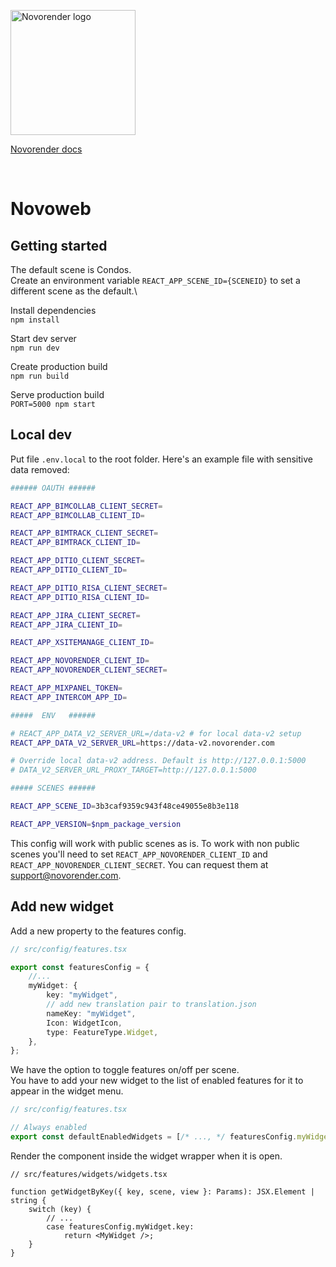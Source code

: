 <a href="https://novorender.com/" target="_blank" rel="noopener noreferrer"><img width="200px" src="https://novorender.com/wp-content/uploads/2023/03/Logo.svg" alt="Novorender logo"></a>

<a href="https://docs.novorender.com/" target="_blank" rel="noopener noreferrer">Novorender docs</a>

<br />
 
# Novoweb

## Getting started

The default scene is Condos.\
Create an environment variable `REACT_APP_SCENE_ID={SCENEID}` to set a different scene as the default.\

Install dependencies  
`npm install`

Start dev server  
`npm run dev`

Create production build  
`npm run build`

Serve production build  
`PORT=5000 npm start`

## Local dev

Put file `.env.local` to the root folder. Here's an example file with sensitive data removed:

```sh
###### OAUTH ######

REACT_APP_BIMCOLLAB_CLIENT_SECRET=
REACT_APP_BIMCOLLAB_CLIENT_ID=

REACT_APP_BIMTRACK_CLIENT_SECRET=
REACT_APP_BIMTRACK_CLIENT_ID=

REACT_APP_DITIO_CLIENT_SECRET=
REACT_APP_DITIO_CLIENT_ID=

REACT_APP_DITIO_RISA_CLIENT_SECRET=
REACT_APP_DITIO_RISA_CLIENT_ID=

REACT_APP_JIRA_CLIENT_SECRET=
REACT_APP_JIRA_CLIENT_ID=

REACT_APP_XSITEMANAGE_CLIENT_ID=

REACT_APP_NOVORENDER_CLIENT_ID=
REACT_APP_NOVORENDER_CLIENT_SECRET=

REACT_APP_MIXPANEL_TOKEN=
REACT_APP_INTERCOM_APP_ID=

#####  ENV   ######

# REACT_APP_DATA_V2_SERVER_URL=/data-v2 # for local data-v2 setup
REACT_APP_DATA_V2_SERVER_URL=https://data-v2.novorender.com

# Override local data-v2 address. Default is http://127.0.0.1:5000
# DATA_V2_SERVER_URL_PROXY_TARGET=http://127.0.0.1:5000

##### SCENES ######

REACT_APP_SCENE_ID=3b3caf9359c943f48ce49055e8b3e118

REACT_APP_VERSION=$npm_package_version
```

This config will work with public scenes as is.
To work with non public scenes you'll need to set `REACT_APP_NOVORENDER_CLIENT_ID` and `REACT_APP_NOVORENDER_CLIENT_SECRET`.
You can request them at support@novorender.com.

## Add new widget

Add a new property to the features config.

```ts
// src/config/features.tsx

export const featuresConfig = {
    //...
    myWidget: {
        key: "myWidget",
        // add new translation pair to translation.json
        nameKey: "myWidget",
        Icon: WidgetIcon,
        type: FeatureType.Widget,
    },
};
```

We have the option to toggle features on/off per scene.\
You have to add your new widget to the list of enabled features for it to appear in the widget menu.

```ts
// src/config/features.tsx

// Always enabled
export const defaultEnabledWidgets = [/* ..., */ featuresConfig.myWidget.key] as WidgetKey[];
```

Render the component inside the widget wrapper when it is open.

```tsx
// src/features/widgets/widgets.tsx

function getWidgetByKey({ key, scene, view }: Params): JSX.Element | string {
    switch (key) {
        // ...
        case featuresConfig.myWidget.key:
            return <MyWidget />;
    }
}
```
